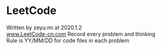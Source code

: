 # LeetCode
Written by zeyu.mi at 2020.1.2  
www.LeetCode-cn.com
Record every problem and thinking  
Rule is YY/MM/DD for code files in each problem
